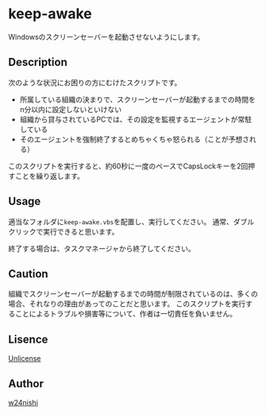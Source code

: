 # keep-awake

Windowsのスクリーンセーバーを起動させないようにします。

## Description

次のような状況にお困りの方にむけたスクリプトです。
- 所属している組織の決まりで、スクリーンセーバーが起動するまでの時間をn分以内に設定しないといけない
- 組織から貸与されているPCでは、その設定を監視するエージェントが常駐している
- そのエージェントを強制終了するとめちゃくちゃ怒られる（ことが予想される）

このスクリプトを実行すると、約60秒に一度のペースでCapsLockキーを2回押すことを繰り返します。

## Usage

適当なフォルダに`keep-awake.vbs`を配置し、実行してください。
通常、ダブルクリックで実行できると思います。

終了する場合は、タスクマネージャから終了してください。

## Caution

組織でスクリーンセーバーが起動するまでの時間が制限されているのは、多くの場合、それなりの理由があってのことだと思います。
このスクリプトを実行することによるトラブルや損害等について、作者は一切責任を負いません。

## Lisence

[Unlicense](https://github.com/w24nishi/keep-awake/blob/master/LICENSE)

## Author

[w24nishi](https://github.com/w24nishi)

